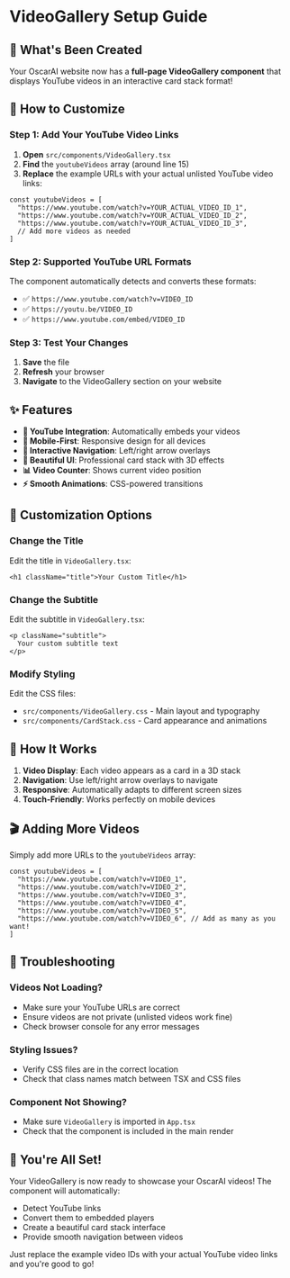 # VideoGallery Setup Guide

## 🎯 What's Been Created

Your OscarAI website now has a **full-page VideoGallery component** that displays YouTube videos in an interactive card stack format!

## 🚀 How to Customize

### Step 1: Add Your YouTube Video Links

1. **Open** `src/components/VideoGallery.tsx`
2. **Find** the `youtubeVideos` array (around line 15)
3. **Replace** the example URLs with your actual unlisted YouTube video links:

```tsx
const youtubeVideos = [
  "https://www.youtube.com/watch?v=YOUR_ACTUAL_VIDEO_ID_1",
  "https://www.youtube.com/watch?v=YOUR_ACTUAL_VIDEO_ID_2", 
  "https://www.youtube.com/watch?v=YOUR_ACTUAL_VIDEO_ID_3",
  // Add more videos as needed
]
```

### Step 2: Supported YouTube URL Formats

The component automatically detects and converts these formats:
- ✅ `https://www.youtube.com/watch?v=VIDEO_ID`
- ✅ `https://youtu.be/VIDEO_ID`
- ✅ `https://www.youtube.com/embed/VIDEO_ID`

### Step 3: Test Your Changes

1. **Save** the file
2. **Refresh** your browser
3. **Navigate** to the VideoGallery section on your website

## ✨ Features

- **🎥 YouTube Integration**: Automatically embeds your videos
- **📱 Mobile-First**: Responsive design for all devices
- **🔄 Interactive Navigation**: Left/right arrow overlays
- **🎨 Beautiful UI**: Professional card stack with 3D effects
- **📊 Video Counter**: Shows current video position
- **⚡ Smooth Animations**: CSS-powered transitions

## 🔧 Customization Options

### Change the Title
Edit the title in `VideoGallery.tsx`:
```tsx
<h1 className="title">Your Custom Title</h1>
```

### Change the Subtitle
Edit the subtitle in `VideoGallery.tsx`:
```tsx
<p className="subtitle">
  Your custom subtitle text
</p>
```

### Modify Styling
Edit the CSS files:
- `src/components/VideoGallery.css` - Main layout and typography
- `src/components/CardStack.css` - Card appearance and animations

## 📱 How It Works

1. **Video Display**: Each video appears as a card in a 3D stack
2. **Navigation**: Use left/right arrow overlays to navigate
3. **Responsive**: Automatically adapts to different screen sizes
4. **Touch-Friendly**: Works perfectly on mobile devices

## 🎬 Adding More Videos

Simply add more URLs to the `youtubeVideos` array:

```tsx
const youtubeVideos = [
  "https://www.youtube.com/watch?v=VIDEO_1",
  "https://www.youtube.com/watch?v=VIDEO_2",
  "https://www.youtube.com/watch?v=VIDEO_3",
  "https://www.youtube.com/watch?v=VIDEO_4",
  "https://www.youtube.com/watch?v=VIDEO_5",
  "https://www.youtube.com/watch?v=VIDEO_6", // Add as many as you want!
]
```

## 🚨 Troubleshooting

### Videos Not Loading?
- Make sure your YouTube URLs are correct
- Ensure videos are not private (unlisted videos work fine)
- Check browser console for any error messages

### Styling Issues?
- Verify CSS files are in the correct location
- Check that class names match between TSX and CSS files

### Component Not Showing?
- Make sure `VideoGallery` is imported in `App.tsx`
- Check that the component is included in the main render

## 🎉 You're All Set!

Your VideoGallery is now ready to showcase your OscarAI videos! The component will automatically:
- Detect YouTube links
- Convert them to embedded players
- Create a beautiful card stack interface
- Provide smooth navigation between videos

Just replace the example video IDs with your actual YouTube video links and you're good to go!
